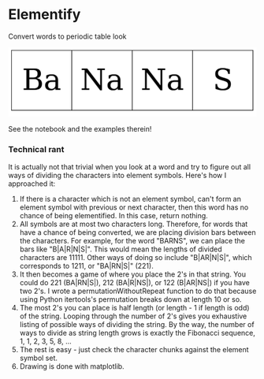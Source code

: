 # Elementify
Convert words to periodic table look

![alt text](https://github.com/darrenjhsu/Elementify/blob/main/BaNaNaS.png "BaNaNaS")

See the notebook and the examples therein!


### Technical rant

It is actually not that trivial when you look at a word and try to figure out all ways of dividing the characters into element symbols.
Here's how I approached it:

1. If there is a character which is not an element symbol, can't form an element symbol with previous or next character, then this word has no chance of being elementified. In this case, return nothing.
1. All symbols are at most two characters long. Therefore, for words that have a chance of being converted, we are placing division bars between the characters. For example, for the word "BARNS", we can place the bars like "B|A|R|N|S|". This would mean the lengths of divided characters are 11111. Other ways of doing so include "B|AR|N|S|", which corresponds to 1211, or "BA|RN|S|" (221).
1. It then becomes a game of where you place the 2's in that string. You could do 221 (BA|RN|S|), 212 (BA|R|NS|), or 122 (B|AR|NS|) if you have two 2's. I wrote a permutationWithoutRepeat function to do that because using Python itertools's permutation breaks down at length 10 or so.
1. The most 2's you can place is half length (or length - 1 if length is odd) of the string. Looping through the number of 2's gives you exhaustive listing of possible ways of dividing the string. By the way, the number of ways to divide as string length grows is exactly the Fibonacci sequence, 1, 1, 2, 3, 5, 8, ...
1. The rest is easy - just check the character chunks against the element symbol set.
1. Drawing is done with matplotlib.
